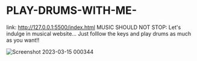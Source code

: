 # PLAY-DRUMS-WITH-ME-

link: http://127.0.0.1:5500/index.html
MUSIC SHOULD NOT STOP:
Let's indulge in musical website...
Just folllow the keys and play drums as much as you want!!

![Screenshot 2023-03-15 000344](https://user-images.githubusercontent.com/104789491/225104166-eccea134-ff12-429b-8b9d-282edbc487aa.jpg)
